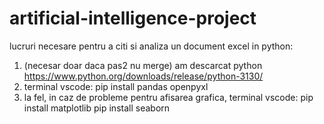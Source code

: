 # artificial-intelligence-project
lucruri necesare pentru a citi si analiza un document excel in python:
1. (necesar doar daca pas2 nu merge) am descarcat python
   https://www.python.org/downloads/release/python-3130/ 
2. terminal vscode: pip install pandas openpyxl 
3. la fel, in caz de probleme pentru afisarea grafica, terminal vscode: 
pip install matplotlib
pip install seaborn